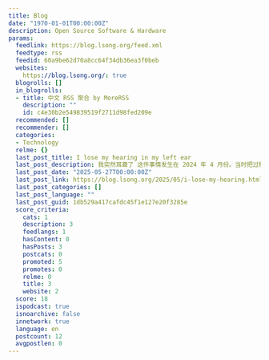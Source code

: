 ```yaml
---
title: Blog
date: "1970-01-01T00:00:00Z"
description: Open Source Software & Hardware
params:
  feedlink: https://blog.lsong.org/feed.xml
  feedtype: rss
  feedid: 60a9be62d70a8cc64f34db36ea3f0beb
  websites:
    https://blog.lsong.org/: true
  blogrolls: []
  in_blogrolls:
  - title: 中文 RSS 聚合 by MoreRSS
    description: ""
    id: c4e30b2e549839519f2711d98fed209e
  recommended: []
  recommender: []
  categories:
  - Technology
  relme: {}
  last_post_title: I lose my hearing in my left ear
  last_post_description: 我突然耳聋了 这件事情发生在 2024 年 4 月份。当时把过程记录在 Apple Notes
  last_post_date: "2025-05-27T00:00:00Z"
  last_post_link: https://blog.lsong.org/2025/05/i-lose-my-hearing.html
  last_post_categories: []
  last_post_language: ""
  last_post_guid: 1db529a417cafdc45f1e127e20f3285e
  score_criteria:
    cats: 1
    description: 3
    feedlangs: 1
    hasContent: 0
    hasPosts: 3
    postcats: 0
    promoted: 5
    promotes: 0
    relme: 0
    title: 3
    website: 2
  score: 18
  ispodcast: true
  isnoarchive: false
  innetwork: true
  language: en
  postcount: 12
  avgpostlen: 0
---
```

